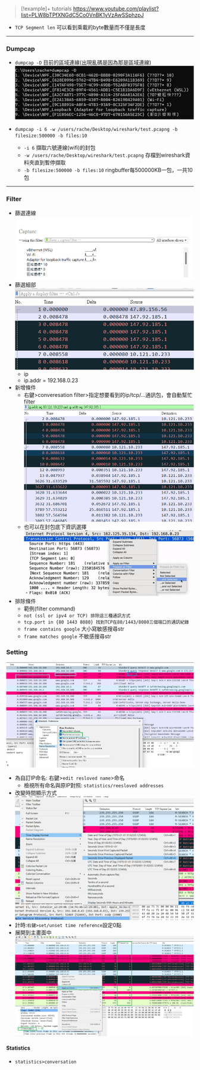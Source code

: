>[!example]+ tutorials
>https://www.youtube.com/playlist?list=PLW8bTPfXNGdC5Co0VnBK1yVzAwSSphzpJ

- `TCP Segment len` 可以看到乘載的byte數量而不僅是長度

---
### Dumpcap

- `dumpcap -D` 目前的區域連線(出現亂碼是因為那是區域連線) 
![image.png](https://raw.githubusercontent.com/Ash0645/image_remote/main/202310021536354.png)

- `dumpcap -i 6 -w /users/rache/Desktop/wireshark/test.pcapng -b filesize:500000 -b files:10` 
	- `-i 6` 擷取六號連線(wifi)的封包
	- `-w /users/rache/Desktop/wireshark/test.pcapng` 存檔到wireshark資料夾直到暫停擷取
	- `-b filesize:500000 -b files:10` ringbuffer每500000KB一包，一共10包
---
### Filter
- 篩選連線
![image.png](https://raw.githubusercontent.com/Ash0645/image_remote/main/202310040835407.png)
- 篩選細部
![image.png](https://raw.githubusercontent.com/Ash0645/image_remote/main/202310040839853.png)
	- ip
	- ip.addr = 192.168.0.23
- 新增條件
	- 右鍵>converesation filter>指定想要看到的ip/tcp/...通訊包，會自動幫忙filter![image.png](https://raw.githubusercontent.com/Ash0645/image_remote/main/202310040843994.png)
	- 也可以在封包底下資訊選擇![image.png](https://raw.githubusercontent.com/Ash0645/image_remote/main/202310040847741.png)
- 排除條件
	- 範例(filter command)
	- `not (ssl or ipv4 or TCP) 排除這三種通訊方式`
	- `tcp.port in {80 1443 8080} 找到TCP在80/1443/8080三個端口的通訊紀錄`
	- `frame contains google` 大小寫敏感搜尋str
	- `frame matches google` 不敏感搜尋str

### Setting
![image.png](https://raw.githubusercontent.com/Ash0645/image_remote/main/202310042055657.png)
- 為自訂IP命名: 右鍵>`edit resloved name`>命名
	- 檢視所有命名與原IP對照: `statistics/reesloved addresses`
- 改變時間顯示方式![image.png](https://raw.githubusercontent.com/Ash0645/image_remote/main/202310051732449.png)
- 計時:`右鍵>set/unset time reference`設定0點
- 展開到主畫面中![image.png](https://raw.githubusercontent.com/Ash0645/image_remote/main/202310051750941.png)
#### Statistics
- `statistics>conversation`